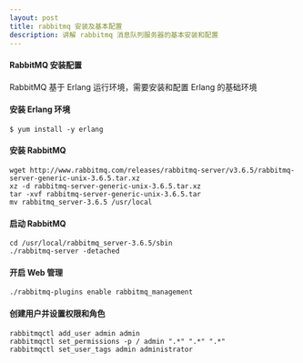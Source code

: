 ```yaml
---
layout: post
title: rabbitmq 安装及基本配置
description: 讲解 rabbitmq 消息队列服务器的基本安装和配置
---
```



#### RabbitMQ 安装配置

RabbitMQ 基于 Erlang 运行环境，需要安装和配置 Erlang 的基础环境

#### 安装 Erlang 环境

    $ yum install -y erlang

#### 安装 RabbitMQ

    wget http://www.rabbitmq.com/releases/rabbitmq-server/v3.6.5/rabbitmq-server-generic-unix-3.6.5.tar.xz
    xz -d rabbitmq-server-generic-unix-3.6.5.tar.xz
    tar -xvf rabbitmq-server-generic-unix-3.6.5.tar
    mv rabbitmq_server-3.6.5 /usr/local

#### 启动 RabbitMQ

    cd /usr/local/rabbitmq_server-3.6.5/sbin
    ./rabbitmq-server -detached

#### 开启 Web 管理

    ./rabbitmq-plugins enable rabbitmq_management

#### 创建用户并设置权限和角色

    rabbitmqctl add_user admin admin
    rabbitmqctl set_permissions -p / admin ".*" ".*" ".*"
    rabbitmqctl set_user_tags admin administrator


